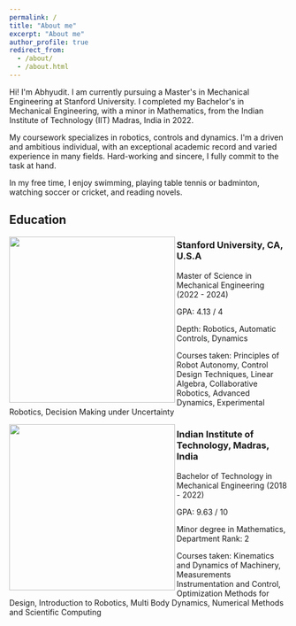 ```yaml
---
permalink: /
title: "About me"
excerpt: "About me"
author_profile: true
redirect_from: 
  - /about/
  - /about.html
---
```


Hi! I'm Abhyudit. I am currently pursuing a Master's in Mechanical Engineering at Stanford University. I completed my Bachelor's in Mechanical Engineering, with a minor in Mathematics, from the Indian Institute of Technology (IIT) Madras, India in 2022.

My coursework specializes in robotics, controls and dynamics. I'm a driven and ambitious individual, with an exceptional academic record and varied experience in many fields. Hard-working and sincere, I fully commit to the task at hand.

In my free time, I enjoy swimming, playing table tennis or badminton, watching soccer or cricket, and reading novels.

Education
------
<img align="left" width="300" src="https://identity.stanford.edu/wp-content/uploads/sites/3/2020/07/SU_SealColor_web3.png" />

### Stanford University, CA, U.S.A

Master of Science in Mechanical Engineering (2022 - 2024)

GPA: 4.13 / 4

Depth: Robotics, Automatic Controls, Dynamics

Courses taken: Principles of Robot Autonomy, Control Design Techniques, Linear Algebra, Collaborative Robotics, Advanced Dynamics, Experimental Robotics, Decision Making under Uncertainty

<img align="left" width="300" src="https://upload.wikimedia.org/wikipedia/en/thumb/6/69/IIT_Madras_Logo.svg/640px-IIT_Madras_Logo.svg.png" />

### Indian Institute of Technology, Madras, India

Bachelor of Technology in Mechanical Engineering (2018 - 2022)

GPA: 9.63 / 10

Minor degree in Mathematics, Department Rank: 2

Courses taken: Kinematics and Dynamics of Machinery, Measurements Instrumentation and Control, Optimization Methods for Design, Introduction to Robotics, Multi Body Dynamics, Numerical Methods and Scientific Computing
